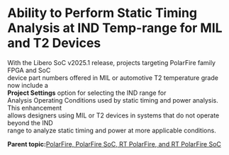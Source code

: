 # Ability to Perform Static Timing Analysis at IND Temp-range for MIL and T2 Devices

With the Libero SoC v2025.1 release, projects targeting PolarFire family FPGA and SoC<br /> device part numbers offered in MIL or automotive T2 temperature grade now include a<br /> **Project Settings** option for selecting the IND range for<br /> Analysis Operating Conditions used by static timing and power analysis. This enhancement<br /> allows designers using MIL or T2 devices in systems that do not operate beyond the IND<br /> range to analyze static timing and power at more applicable conditions.

**Parent topic:**[PolarFire, PolarFire SoC, RT PolarFire, and RT PolarFire SoC](GUID-C2FC30EF-8572-4D99-89A2-E30EB18E171D.md)

